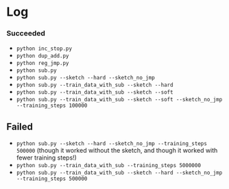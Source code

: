 # Log

### Succeeded

- `python inc_stop.py`
- `python dup_add.py`
- `python reg_jmp.py`
- `python sub.py`
- `python sub.py --sketch --hard --sketch_no_jmp`
- `python sub.py --train_data_with_sub --sketch --hard`
- `python sub.py --train_data_with_sub --sketch --soft`
- `python sub.py --train_data_with_sub --sketch --soft --sketch_no_jmp --training_steps 100000`

## Failed

- `python sub.py --sketch --hard --sketch_no_jmp --training_steps 500000`
  (though it worked without the sketch, and though it worked with fewer training steps!)
- `python sub.py --train_data_with_sub --training_steps 5000000`
- `python sub.py --train_data_with_sub --sketch --hard --sketch_no_jmp --training_steps 500000`
